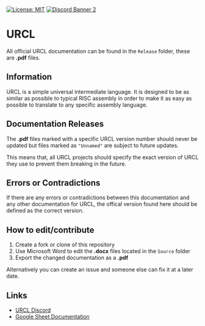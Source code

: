 [![License: MIT](https://img.shields.io/badge/License-MIT-yellow.svg)](https://opensource.org/licenses/MIT) [![Discord Banner 2](https://discord.com/api/guilds/758395778376532059/widget.png)](https://discord.com/invite/Nv8jzWg5j8)

# URCL
All official URCL documentation can be found in the `Release` folder, these are **.pdf** files.

## Information
URCL is a simple universal intermediate language. It is designed to be as similar as possible to typical RISC assembly in order to make it as easy as possible to translate to any specific assembly language.

## Documentation Releases
The **.pdf** files marked with a specific URCL version number should never be updated but files marked as `"Unnamed"` are subject to future updates.

This means that, all URCL projects should specify the exact version of URCL they use to prevent them breaking in the future.

## Errors or Contradictions
If there are any errors or contradictions between this documentation and any other documentation for URCL, the offical version found here should be defined as the correct version.

## How to edit/contribute
1) Create a fork or clone of this repository
2) Use Microsoft Word to edit the **.docx** files located in the `Source` folder
3) Export the changed documentation as a **.pdf**

Alternatively you can create an issue and someone else can fix it at a later date.

## Links
* [URCL Discord](https://discord.gg/Nv8jzWg5j8)
* [Google Sheet Documentation](https://docs.google.com/spreadsheets/d/1YUCj-J1KTTxho59_RsKWj9JZa96_mLqB-j_kK2pjqM8/edit?usp=sharing)
